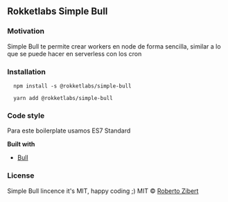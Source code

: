 ## Rokketlabs Simple Bull

### Motivation

Simple Bull te permite crear workers en node de forma sencilla, similar a lo que se puede hacer en serverless con los cron

### Installation

```
  npm install -s @rokketlabs/simple-bull
```

```
  yarn add @rokketlabs/simple-bull
```

### Code style

Para este boilerplate usamos ES7 Standard

**Built with**

- [Bull](https://github.com/OptimalBits/bull)

### License

Simple Bull lincence it's MIT, happy coding ;)
MIT © [Roberto Zibert](https://medium.com/media/b9bbc4fe57d0fcb03deb64a4d0f537af?postId=7ac01da88ab3)
